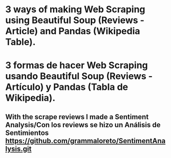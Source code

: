 # 3 ways of making Web Scraping using Beautiful Soup (Reviews - Article) and Pandas (Wikipedia Table). 
# 3 formas de hacer Web Scraping usando Beautiful Soup (Reviews - Artículo) y Pandas (Tabla de Wikipedia).

## With the scrape reviews I made a Sentiment Analysis/Con los reviews se hizo un Análisis de Sentimientos https://github.com/grammaloreto/SentimentAnalysis.git

